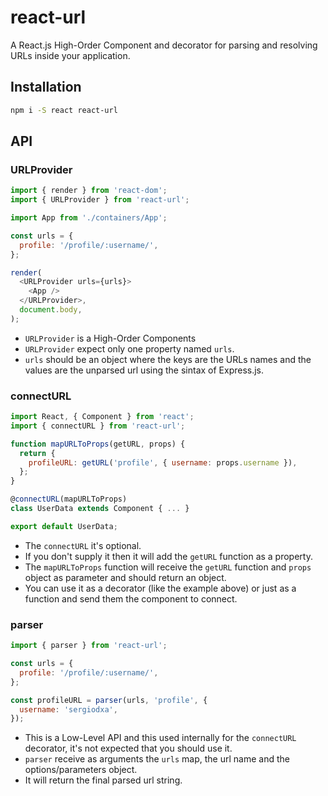 # react-url
A React.js High-Order Component and decorator for parsing and resolving URLs inside your application.

## Installation
```bash
npm i -S react react-url
```

## API
### URLProvider
```javascript
import { render } from 'react-dom';
import { URLProvider } from 'react-url';

import App from './containers/App';

const urls = {
  profile: '/profile/:username/',
};

render(
  <URLProvider urls={urls}>
    <App />
  </URLProvider>,
  document.body,
);
```
* `URLProvider` is a High-Order Components
* `URLProvider` expect only one property named `urls`.
* `urls` should be an object where the keys are the URLs names and the values are the unparsed url using the sintax of Express.js.

### connectURL
```javascript
import React, { Component } from 'react';
import { connectURL } from 'react-url';

function mapURLToProps(getURL, props) {
  return {
    profileURL: getURL('profile', { username: props.username }),
  };
}

@connectURL(mapURLToProps)
class UserData extends Component { ... }

export default UserData;
```
* The `connectURL` it's optional.
* If you don't supply it then it will add the `getURL` function as a property.
* The `mapURLToProps` function will receive the `getURL` function and `props` object as parameter and should return an object.
* You can use it as a decorator (like the example above) or just as a function and send them the component to connect.

### parser
```javascript
import { parser } from 'react-url';

const urls = {
  profile: '/profile/:username/',
};

const profileURL = parser(urls, 'profile', {
  username: 'sergiodxa',
});
```
* This is a Low-Level API and this used internally for the `connectURL` decorator, it's not expected that you should use it.
* `parser` receive as arguments the `urls` map, the url name and the options/parameters object.
* It will return the final parsed url string.
